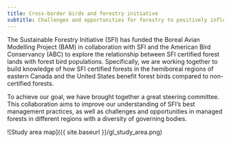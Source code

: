```yaml
---
title: Cross-border birds and forestry initiative 
subtitle: Challenges and opportunities for forestry to positively influence bird conservation
---
```


The Sustainable Forestry Initiative (SFI) has funded the Boreal Avian Modelling Project (BAM) in collaboration with SFI and the American Bird Conservancy (ABC) to explore the relationship between SFI certified forest lands with forest bird populations. Specifically, we are working together to build knowledge of how SFI certified forests in the hemiboreal regions of eastern Canada and the United States benefit forest birds compared to non-certified forests.

To achieve our goal, we have brought together a great steering committee. This collaboration aims to improve our understanding of SFI’s best management practices, as well as challenges and opportunities in managed forests in different regions with a diversity of governing bodies. 


![Study area map]({{ site.baseurl }}/gl_study_area.png)
